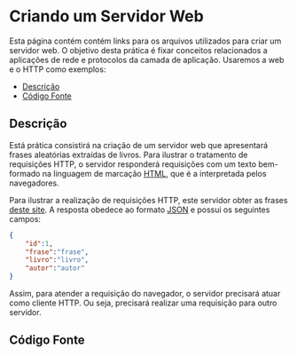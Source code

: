 # Criando um Servidor Web

Esta página contém contém links para os arquivos utilizados para criar um servidor web. O objetivo desta prática é fixar conceitos relacionados a aplicações de rede e protocolos da camada de aplicação. Usaremos a web e o HTTP como exemplos:

- [Descrição](#descrição)
- [Código Fonte](#código-fonte)

## Descrição

Está prática consistirá na criação de um servidor web que apresentará frases aleatórias extraídas de livros. Para ilustrar o tratamento de requisições HTTP, o servidor responderá requisições com um texto bem-formado na linguagem de marcação [HTML](https://developer.mozilla.org/pt-BR/docs/Web/HTML), que é a interpretada pelos navegadores.

Para ilustrar a realização de requisições HTTP, este servidor obter as frases [deste site](https://allugofrases.herokuapp.com/frases/random). A resposta obedece ao formato [JSON](https://developer.mozilla.org/pt-BR/docs/Learn/JavaScript/Objects/JSON) e possui os seguintes campos:

```json
{
    "id":1,
    "frase":"frase",
    "livro":"livro",
    "autor":"autor"
}
```

Assim, para atender a requisição do navegador, o servidor precisará atuar como cliente HTTP. Ou seja, precisará realizar uma requisição para outro servidor.

## Código Fonte